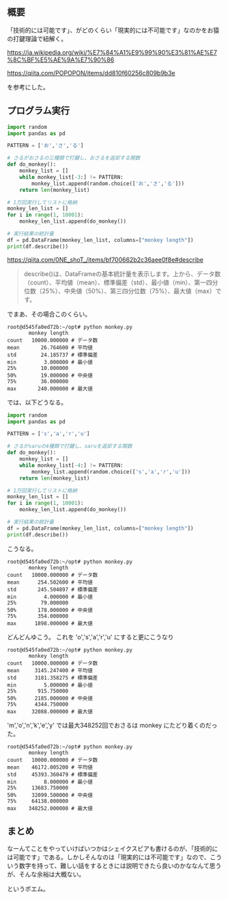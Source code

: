 ## 概要
「技術的には可能です」、がどのくらい「現実的には不可能です」なのかをお猿の打鍵理論で紐解く。

https://ja.wikipedia.org/wiki/%E7%84%A1%E9%99%90%E3%81%AE%E7%8C%BF%E5%AE%9A%E7%90%86

https://qiita.com/POPOPON/items/dd810f60256c809b9b3e

を参考にした。


## プログラム実行

```py
import random
import pandas as pd

PATTERN = ['お','さ','る']

# さるがおさるの三種類で打鍵し、おさるを返却する関数
def do_monkey():
    monkey_list = []
    while monkey_list[-3:] != PATTERN:
        monkey_list.append(random.choice(['お','さ','る']))
    return len(monkey_list)

# 1万回実行してリストに格納
monkey_len_list = []
for i in range(1, 10001):
    monkey_len_list.append(do_monkey())

# 実行結果の統計量
df = pd.DataFrame(monkey_len_list, columns=["monkey length"])
print(df.describe())
```

https://qiita.com/0NE_shoT_/items/bf700662b2c36aee0f8e#describe
> describe()は、DataFrameの基本統計量を表示します。上から、データ数（count）、平均値（mean）、標準偏差（std）、最小値（min）、第一四分位数（25%）、中央値（50%）、第三四分位数（75%）、最大値（max）です。

でまあ、その場合このくらい。

```
root@d545fa0ed72b:~/opt# python monkey.py
       monkey length
count   10000.000000 # データ数
mean       26.764600 # 平均値
std        24.185737 # 標準偏差
min         3.000000 # 最小値
25%        10.000000
50%        19.000000 # 中央値
75%        36.000000
max       240.000000 # 最大値
```

では、以下どうなる。

```py
import random
import pandas as pd

PATTERN = ['s','a','r','u']

# さるがsaruの4種類で打鍵し、saruを返却する関数
def do_monkey():
    monkey_list = []
    while monkey_list[-4:] != PATTERN:
        monkey_list.append(random.choice(['s','a','r','u']))
    return len(monkey_list)

# 1万回実行してリストに格納
monkey_len_list = []
for i in range(1, 10001):
    monkey_len_list.append(do_monkey())

# 実行結果の統計量
df = pd.DataFrame(monkey_len_list, columns=["monkey length"])
print(df.describe())
```

こうなる。

```
root@d545fa0ed72b:~/opt# python monkey.py
       monkey length
count   10000.000000 # データ数
mean      254.502600 # 平均値
std       245.504897 # 標準偏差
min         4.000000 # 最小値
25%        79.000000
50%       178.000000 # 中央値
75%       354.000000
max      1898.000000 # 最大値
```

どんどんゆこう。
これを 'o','s','a','r','u' にすると更にこうなり

```
root@d545fa0ed72b:~/opt# python monkey.py
       monkey length
count   10000.000000 # データ数
mean     3145.247400 # 平均値
std      3181.358275 # 標準偏差
min         5.000000 # 最小値
25%       915.750000
50%      2185.000000 # 中央値
75%      4344.750000
max     32088.000000 # 最大値
```

'm','o','n','k','e','y' では最大348252回でおさるは monkey にたどり着くのだった。

```
root@d545fa0ed72b:~/opt# python monkey.py
       monkey length
count   10000.000000 # データ数
mean    46172.005200 # 平均値
std     45393.360479 # 標準偏差
min         8.000000 # 最小値
25%     13683.750000
50%     32099.500000 # 中央値
75%     64138.000000
max    348252.000000 # 最大値
```

## まとめ
なーんてことをやっていけばいつかはシェイクスピアも書けるのが、「技術的には可能です」である。しかしそんなのは「現実的には不可能です」なので、こういう数字を持って、難しい話をするときには説明できたら良いのかななんて思うが、そんな余裕は大概ない。

というポエム。
